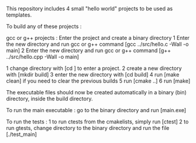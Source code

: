 This repository includes 4 small "hello world" projects to be used as templates.

To build any of these projects :

gcc or g++ projects :
Enter the project and create a binary directory
1 Enter the new directory and run gcc or g++ command [gcc ../src/hello.c -Wall -o main]
2 Enter the new directory and run gcc or g++ command [g++ ../src/hello.cpp -Wall -o main]

1 change directory with [cd <directory name>] to enter a project.
2 create a new directory with [mkdir build]
3 enter the new directory with [cd build]
4 run [make clean] if you need to clear the previous builds
5 run [cmake ..]
6 run [make]

The executable files should now be created automatically in a binary (bin) directory, inside the build directory.

To run the main executable :
go to the binary directory and run [main.exe]

To run the tests :
1 to run ctests from the cmakelists, simply run [ctest]
2 to run gtests, change directory to the binary directory and run the file [./test_main]
